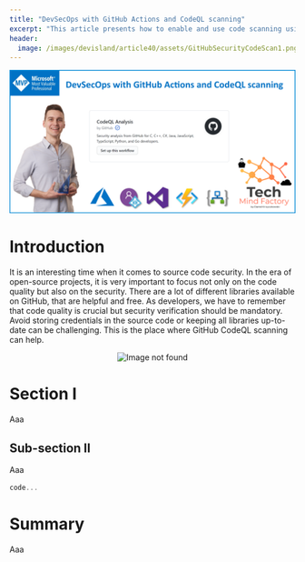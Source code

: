 ```yaml
---
title: "DevSecOps with GitHub Actions and CodeQL scanning"
excerpt: "This article presents how to enable and use code scanning using CodeQL Analysis on GitHub"
header:
  image: /images/devisland/article40/assets/GitHubSecurityCodeScan1.png
---
```


<p align="center">
<img src="/images/devisland/article40/assets/GitHubSecurityCodeScan1.png?raw=true" alt="DevSecOps with GitHub Actions and CodeQL scanning"/>
</p>

# Introduction

It is an interesting time when it comes to source code security. In the era of open-source projects, it is very important to focus not only on the code quality but also on the security. There are a lot of different libraries available on GitHub, that are helpful and free. As developers, we have to remember that code quality is crucial but security verification should be mandatory. Avoid storing credentials in the source code or keeping all libraries up-to-date can be challenging. This is the place where GitHub CodeQL scanning can help.

<p align="center">
<img src="/images/devisland/article40/assets/template.png?raw=true" alt="Image not found"/>
</p>

# Section I

Aaa

## Sub-section II

Aaa

```csharp
code...
```


# Summary

Aaa
